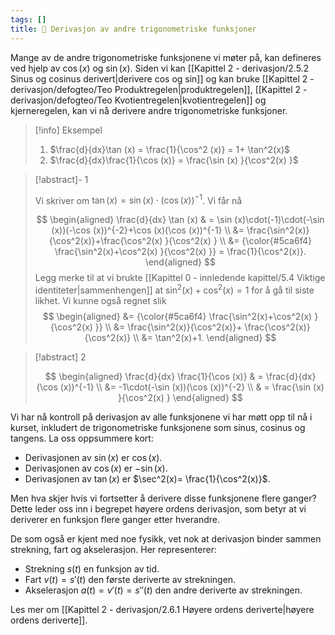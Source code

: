 ```yaml
---
tags: []
title: 📄 Derivasjon av andre trigonometriske funksjoner
---
```

Mange av de andre trigonometriske funksjonene vi møter på, kan defineres ved hjelp av $\cos (x)$ og $\sin (x)$. Siden vi kan [[Kapittel 2 - derivasjon/2.5.2 Sinus og cosinus derivert|derivere cos og sin]] og kan bruke [[Kapittel 2 - derivasjon/defogteo/Teo Produktregelen|produktregelen]], [[Kapittel 2 - derivasjon/defogteo/Teo Kvotientregelen|kvotientregelen]] og kjerneregelen, kan vi nå derivere andre trigonometriske funksjoner. 

> [!info] Eksempel 
> 1. $\frac{d}{dx}\tan (x) = \frac{1}{\cos^2 (x)} = 1+ \tan^2(x)$
> 2. $\frac{d}{dx}\frac{1}{\cos (x)} = \frac{\sin (x) }{\cos^2(x) }$

> [!abstract]- 1
> 
> Vi skriver om $\tan (x)=\sin (x)\cdot(\cos (x))^{-1}$. Vi får nå
> 
> $$
> \begin{aligned} \frac{d}{dx} \tan (x) & = \sin (x)\cdot(-1)\cdot(-\sin (x))(-\cos (x))^{-2}+\cos (x)(\cos (x))^{-1}  \\ &= \frac{\sin^2(x)}{\cos^2(x)}+\frac{\cos^2(x) }{\cos^2(x) } \\ &= {\color{#5ca6f4} \frac{\sin^2(x)+\cos^2(x) }{\cos^2(x)  }} = \frac{1}{\cos^2(x)}. \end{aligned}
> $$ 
> Legg merke til at vi brukte [[Kapittel 0 - innledende kapittel/5.4 Viktige identiteter|sammenhengen]] at $\sin^2(x) +\cos^2(x) = 1$ for å gå til siste likhet. Vi kunne også regnet slik
> $$
> \begin{aligned} 
> &= {\color{#5ca6f4} \frac{\sin^2(x)+\cos^2(x) }{\cos^2(x)  }} \\ &= \frac{\sin^2(x)}{\cos^2(x)}+ \frac{\cos^2(x)}{\cos^2(x)} \\ &= \tan^2(x)+1.
> \end{aligned} 
> $$
> 

> [!abstract] 2
> 
> $$
> \begin{aligned}   \frac{d}{dx} \frac{1}{\cos (x)}   & = \frac{d}{dx} (\cos (x))^{-1} \\   &= -1\cdot(-\sin (x))(\cos (x))^{-2} \\   & = \frac{\sin (x) }{\cos^2(x) } \end{aligned} 
> $$


Vi har nå kontroll på derivasjon av alle funksjonene vi har møtt opp til nå i kurset, inkludert de trigonometriske funksjonene som sinus, cosinus og tangens. La oss oppsummere kort:

- Derivasjonen av $\sin(x)$ er $\cos(x)$.
- Derivasjonen av $\cos(x)$ er $-\sin(x)$.
- Derivasjonen av $\tan(x)$ er $\sec^2(x)= \frac{1}{\cos^2(x)}$.

Men hva skjer hvis vi fortsetter å derivere disse funksjonene flere ganger? Dette leder oss inn i begrepet høyere ordens derivasjon, som betyr at vi deriverer en funksjon flere ganger etter hverandre.

De som også er kjent med noe fysikk, vet nok at derivasjon binder sammen strekning, fart og akselerasjon. Her representerer:

- Strekning $s(t)$ en funksjon av tid.
- Fart $v(t) = s'(t)$ den første deriverte av strekningen.
- Akselerasjon $a(t) = v'(t) = s''(t)$ den andre deriverte av strekningen.

Les mer om [[Kapittel 2 - derivasjon/2.6.1 Høyere ordens deriverte|høyere ordens deriverte]].